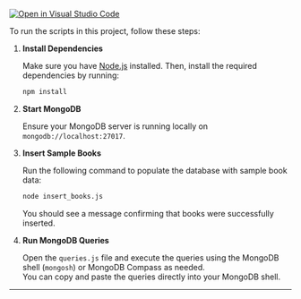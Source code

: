 [![Open in Visual Studio Code](https://classroom.github.com/assets/open-in-vscode-2e0aaae1b6195c2367325f4f02e2d04e9abb55f0b24a779b69b11b9e10269abc.svg)](https://classroom.github.com/online_ide?assignment_repo_id=19725451&assignment_repo_type=AssignmentRepo)

To run the scripts in this project, follow these steps:

1. **Install Dependencies**

   Make sure you have [Node.js](https://nodejs.org/) installed. Then, install the required dependencies by running:

   ```sh
   npm install
   ```

2. **Start MongoDB**

   Ensure your MongoDB server is running locally on `mongodb://localhost:27017`.

3. **Insert Sample Books**

   Run the following command to populate the database with sample book data:

   ```sh
   node insert_books.js
   ```

   You should see a message confirming that books were successfully inserted.

4. **Run MongoDB Queries**

   Open the `queries.js` file and execute the queries using the MongoDB shell (`mongosh`) or MongoDB Compass as needed.  
   You can copy and paste the queries directly into your MongoDB shell.

---